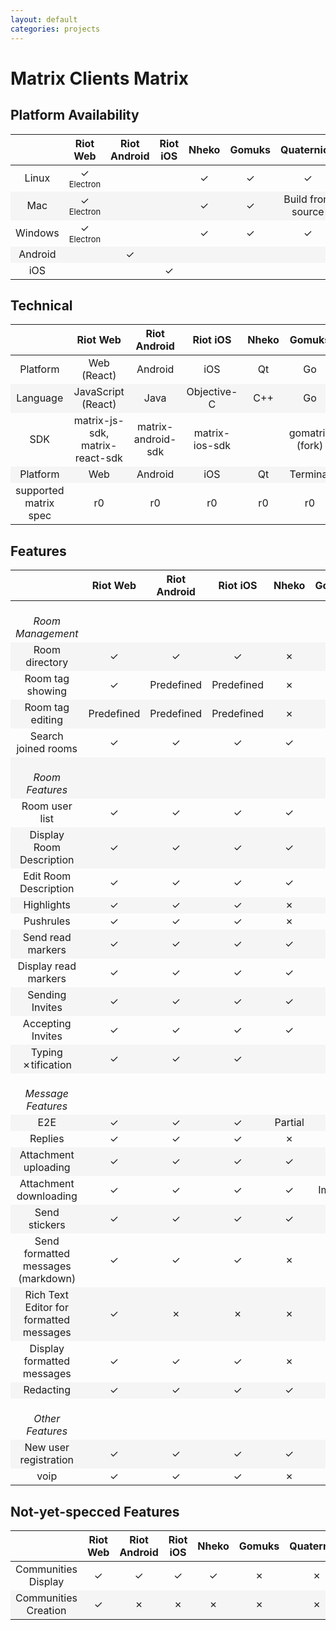 ```yaml
---
layout: default
categories: projects
---
```


<style>
table {
    width: 100%
}

table tr td {
    width: 8%
}

table tr td:nth-child(1) {
    width: 20%
}

#document table:first-of-type tr td:nth-child(1) {
  white-space: &#10007;wrap;
}

table tr:nth-child(even) {
  background-color: #f5f5f5;
}

.green {
    color: #78A830;
    font-weight: bold;
     font-size: x-large;
}
.orange {
    color: #F0A800;
}
.red {
    color: #D84830;
}
small {
    font-size: small;
    font-weight: normal;
}
</style>
<!-- https://www.colourlovers.com/palette/65580/traffic_light <-  &#10003; pls -->
<script>
jQuery(document).ready(function () {
    jQuery("td").each(function( index ) {
        var text = jQuery( this ).text();
        if (text.startsWith("Yes") || text.startsWith("✓")) {
            jQuery(this).addClass("green");
        }
        if (text.match(/Build from source|WIP|Predefined|Images|Partial/))
        {
            jQuery(this).addClass("orange");
        }
        if (text === "No" || text.startsWith("✗")) {
            jQuery(this).addClass("red");
        }
    });
});
</script>

# Matrix Clients Matrix

## Platform Availability

||    Riot Web    |    Riot Android    |    Riot iOS    |    Nheko    |    Gomuks    |    Quaternion    |    Fractal    |    Seaglass    |    Matrique    |    uMatriks
:---:|:---:|:---:|:---:|:---:|:---:|:---:|:---:|:---:|:---:|:---:
Linux|&#10003;<br /><small>Electron</small>    |            |          | &#10003;  | &#10003;     | &#10003;        | &#10003;    | 
Mac|&#10003;<br /><small>Electron</small>||                    | &#10003;   | &#10003;    | Build from source | WIP      | &#10003;
Windows|&#10003;<br /><small>Electron</small>||           |         &#10003;|      &#10003;|&#10003;||
Android||&#10003;||||||
iOS|||&#10003;|||||

## Technical

||    Riot Web    |    Riot Android    |    Riot iOS    |    Nheko    |    Gomuks    |    Quaternion    |    Fractal    |    Seaglass    |    Matrique    |    uMatriks
:---:|:---:|:---:|:---:|:---:|:---:|:---:|:---:|:---:|:---:|:---:
Platform| Web (React)|Android|iOS|Qt|Go|Qt|GTK+|Cocoa
Language| JavaScript (React)|Java|Objective-C|C++|Go|C++|Rust|Swift
SDK | matrix-js-sdk, matrix-react-sdk| matrix-android-sdk|matrix-ios-sdk||gomatrix (fork)|libqmatrixclient
Platform|Web|Android|iOS|Qt|Terminal|Qt|GTK+|macOS
supported matrix spec|r0|r0|r0|r0|r0|r0|r0|r0

## Features

||    Riot Web    |    Riot Android    |    Riot iOS    |    Nheko    |    Gomuks    |    Quaternion    |    Fractal    |    Seaglass    |    Matrique    |    uMatriks
:---:|:---:|:---:|:---:|:---:|:---:|:---:|:---:|:---:|:---:|:---:
<br/>*Room Management*|
Room directory|  &#10003;| &#10003;| &#10003;|&#10007;|&#10007;|&#10007;| &#10003;|&#10007;|                                                                                                      &#10007;|
Room tag showing| &#10003;|Predefined|Predefined|&#10007;| &#10003;| &#10003;|&#10007;|&#10007;|                                                                 &#10007;|
Room tag editing|Predefined|Predefined|Predefined|&#10007;|&#10007;| &#10003;|&#10007;|&#10007;|                                                 &#10007;|
Search joined rooms| &#10003;| &#10003;| &#10003;| &#10003;| &#10003;|&#10007;|                                                                     &#10003;|            &#10003;|               &#10003;|
<br/>*Room Features*|
Room user list| &#10003;| &#10003;| &#10003;| &#10003;| &#10003;| &#10003;| &#10003;| &#10003;|                                                                                                  &#10003;|
Display Room Description| &#10003;| &#10003;| &#10003;| &#10003;| &#10003;| &#10003;| &#10003;| &#10003;              |            &#10003;|               &#10003;|
Edit Room Description| &#10003;| &#10003;| &#10003;| &#10003;|&#10007;| &#10003;| &#10003;|                                                                                 &#10007;|            &#10003;|
Highlights | &#10003;| &#10003;| &#10003;|&#10007;| &#10003;| &#10003;| &#10003;| &#10003;                            |                    &#10003;|               &#10003;
Pushrules | &#10003;| &#10003;| &#10003;|&#10007;| &#10003;| &#10003;|&#10007;|&#10007;
Send read markers| &#10003;| &#10003;| &#10003;| &#10003;| &#10003;|                                                           &#10003;|&#10007;|&#10007;
Display read markers | &#10003;| &#10003;| &#10003;| &#10003;|&#10007;|&#10007;|&#10007;|&#10007;
Sending Invites| &#10003;| &#10003;|                  &#10003;|                     &#10003;|            &#10007;|           &#10003;|                &#10003;|&#10007;
Accepting Invites| &#10003;| &#10003;|                &#10003;|                     &#10003;|            &#10007;|           &#10003;|                &#10003;|            &#10003;|            &#10007;|
Typing &#10007;tification| &#10003;|        &#10003;|       &#10003;|                       |              |           &#10003;|                  |                    |      &#10003;      |
<br/>*Message Features*|
E2E| &#10003;| &#10003;| &#10003;|Partial|                          &#10007;|&#10007;|&#10007;| &#10003;
Replies| &#10003;| &#10003;| &#10003;|&#10007;|                      &#10007;|&#10007;|&#10007;|&#10007;
Attachment uploading| &#10003;| &#10003;| &#10003;| &#10003;|&#10007;|&#10007;| &#10003;|&#10007;
Attachment downloading| &#10003;| &#10003;| &#10003;| &#10003;|Images|                                 &#10003;|                &#10003;|             &#10003;|             &#10003;|
Send stickers| &#10003;| &#10003;| &#10003;| &#10003;|&#10007;|&#10007;|&#10007;|&#10007;
Send formatted messages (markdown)| &#10003;| &#10003;| &#10003;|&#10007;| &#10003;|          &#10003;| &#10003;| &#10003;     |&#10003;           |          &#10007;|
Rich Text Editor for formatted messages| &#10003;|&#10007;|&#10007;|&#10007;|&#10007;|&#10007;|&#10007;|&#10007;|&#10007;|&#10007;
Display formatted messages| &#10003;| &#10003;| &#10003;|&#10007;| &#10003;|&#10007;|&#10007;| &#10003;
Redacting | &#10003;| &#10003;| &#10003;| &#10003;|&#10007;|&#10007;| &#10003;| &#10003;
<br/>*Other Features*|
New user registration| &#10003;| &#10003;| &#10003;| &#10003;|&#10007;|&#10007;|&#10007;|&#10007;|&#10007;|&#10007;
voip| &#10003;| &#10003;| &#10003;|&#10007;|&#10007;|&#10007;|&#10007;|&#10007;|&#10007;|&#10007;

## Not-yet-specced Features

||    Riot Web    |    Riot Android    |    Riot iOS    |    Nheko    |    Gomuks    |    Quaternion    |    Fractal    |    Seaglass    |    Matrique    |    uMatriks
:---:|:---:|:---:|:---:|:---:|:---:|:---:|:---:|:---:|:---:|:---:
Communities Display|&#10003;|&#10003;|&#10003;|&#10003;|&#10007;|&#10007;|&#10007;|&#10007;
Communities Creation|&#10003;|&#10007;|&#10007;|&#10007;|&#10007;|&#10007;|&#10007;|&#10007;